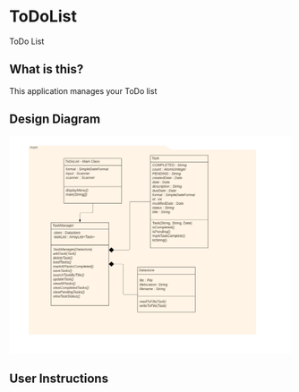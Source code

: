 # ToDoList
ToDo List

## What is this?
This application manages your ToDo list

## Design Diagram

![class_diagram](https://github.com/saranyas72/ToDoList/blob/master/docs/ClassDiagram.jpeg)

## User Instructions


